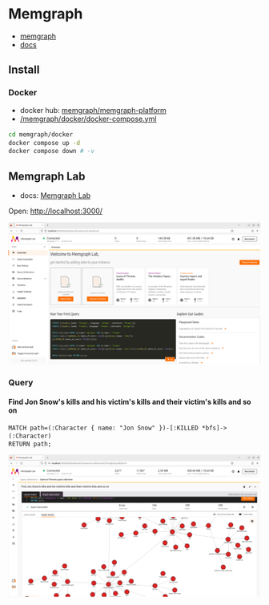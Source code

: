 # Memgraph

- [memgraph](https://memgraph.com)
- [docs](https://memgraph.com/docs/)

## Install

### Docker

- docker hub: [memgraph/memgraph-platform](https://hub.docker.com/r/memgraph/memgraph-platform)
- [/memgraph/docker/docker-compose.yml](/memgraph/docker/docker-compose.yml)

```bash
cd memgraph/docker
docker compose up -d
docker compose down # -v
```

## Memgraph Lab

- docs: [Memgraph Lab](https://memgraph.com/docs/memgraph-lab)

Open: [http://localhost:3000/](http://localhost:3000/)

![memgraph lab dashboard](./images/memgraph-lab-dashboard.png)

### Query

#### Find Jon Snow's kills and his victim's kills and their victim's kills and so on

```cypher
MATCH path=(:Character { name: "Jon Snow" })-[:KILLED *bfs]->(:Character)
RETURN path;
```

![jon snow victims](images/query_game_of_thrones_jon_snow_victims.png)
